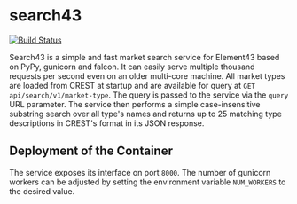 # search43

[![Build Status](https://drone.element-43.com/api/badges/EVE-Tools/search43/status.svg)](https://drone.element-43.com/EVE-Tools/search43)

Search43 is a simple and fast market search service for Element43 based on PyPy, gunicorn and falcon. It can easily serve multiple thousand requests per second even on an older multi-core machine. All market types are loaded from CREST at startup and are available for query at `GET api/search/v1/market-type`. The query is passed to the service via the `query` URL parameter. The service then performs a simple case-insensitive substring search over all type's names and returns up to 25 matching type descriptions in CREST's format in its JSON response.

## Deployment of the Container
The service exposes its interface on port `8000`. The number of gunicorn workers can be adjusted by setting the environment variable `NUM_WORKERS` to the desired value.
